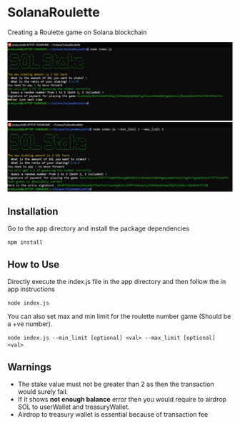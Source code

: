 # SolanaRoulette
Creating a Roulette game on Solana blockchain

![alt text](https://github.com/GoelPratyush/SolanaRoulette/blob/main/sol1.JPG?raw=true)
![alt text](https://github.com/GoelPratyush/SolanaRoulette/blob/main/sol2.JPG?raw=true)

## Installation
Go to the app directory and install the package dependencies
```
npm install
```

## How to Use
Directly execute the index.js file in the app directory and then follow the in app instructions
```
node index.js
```

You can also set max and min limit for the roulette number game (Should be a +ve number). 
```
node index.js --min_limit [optional] <val> --max_limit [optional] <val>
```

## Warnings
* The stake value must not be greater than 2 as then the transaction would surely fail.
* If it shows __not enough balance__ error then you would require to airdrop SOL to userWallet and treasuryWallet.
* Airdrop to treasury wallet is essential because of transaction fee
